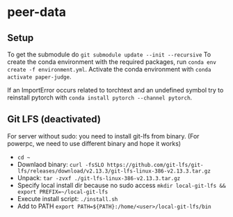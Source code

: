 # peer-data
## Setup
To get the submodule do `git submodule update --init --recursive`
To create the conda environment with the required packages, run `conda env create -f environment.yml`.
Activate the conda environment with `conda activate paper-judge`.

If an ImportError occurs related to torchtext and an undefined symbol try to reinstall pytorch with `conda install pytorch --channel pytorch`.

## Git LFS (deactivated)
For server without sudo: you need to install git-lfs from binary. (For powerpc, we need to use different binary and hope it works)
- `cd ~`
- Downlaod binary: `curl -fsSLO https://github.com/git-lfs/git-lfs/releases/download/v2.13.3/git-lfs-linux-386-v2.13.3.tar.gz`
- Unpack: `tar -zvxf ./git-lfs-linux-386-v2.13.3.tar.gz`
- Specify local install dir because no sudo access `mkdir local-git-lfs && export PREFIX=~/local-git-lfs`
- Execute install script: `./install.sh`
- Add to PATH `export PATH=${PATH}:/home/<user>/local-git-lfs/bin`
